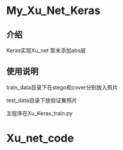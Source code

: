 # My_Xu_Net_Keras

## 介绍
Keras实现Xu_net
暂未添加abs层

## 使用说明
train_data目录下在stego和cover分别放入照片

test_data目录下放验证集照片

主程序在Xu_Keras_train.py
# Xu_net_code
